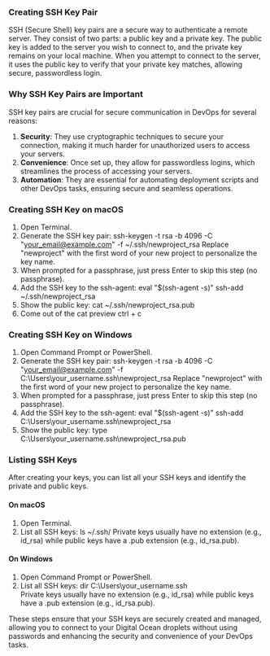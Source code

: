### Creating SSH Key Pair

SSH (Secure Shell) key pairs are a secure way to authenticate a remote server. They consist of two parts: a public key and a private key. The public key is added to the server you wish to connect to, and the private key remains on your local machine. When you attempt to connect to the server, it uses the public key to verify that your private key matches, allowing secure, passwordless login.

### Why SSH Key Pairs are Important

SSH key pairs are crucial for secure communication in DevOps for several reasons:
1. **Security**: They use cryptographic techniques to secure your connection, making it much harder for unauthorized users to access your servers.
2. **Convenience**: Once set up, they allow for passwordless logins, which streamlines the process of accessing your servers.
3. **Automation**: They are essential for automating deployment scripts and other DevOps tasks, ensuring secure and seamless operations.

### Creating SSH Key on macOS

1. Open Terminal.
2. Generate the SSH key pair:
   ssh-keygen -t rsa -b 4096 -C "your_email@example.com" -f ~/.ssh/newproject_rsa
   Replace "newproject" with the first word of your new project to personalize the key name.
3. When prompted for a passphrase, just press Enter to skip this step (no passphrase).
4. Add the SSH key to the ssh-agent:
   eval "$(ssh-agent -s)"
   ssh-add ~/.ssh/newproject_rsa
5. Show the public key:
   cat ~/.ssh/newproject_rsa.pub
6. Come out of the cat preview
   ctrl + c

### Creating SSH Key on Windows

1. Open Command Prompt or PowerShell.
2. Generate the SSH key pair:
   ssh-keygen -t rsa -b 4096 -C "your_email@example.com" -f C:\Users\your_username\.ssh\newproject_rsa
   Replace "newproject" with the first word of your new project to personalize the key name.
3. When prompted for a passphrase, just press Enter to skip this step (no passphrase).
4. Add the SSH key to the ssh-agent:
   eval "$(ssh-agent -s)"
   ssh-add C:\Users\your_username\.ssh\newproject_rsa
5. Show the public key:
   type C:\Users\your_username\.ssh\newproject_rsa.pub

### Listing SSH Keys

After creating your keys, you can list all your SSH keys and identify the private and public keys.

#### On macOS
1. Open Terminal.
2. List all SSH keys:
   ls ~/.ssh/
   Private keys usually have no extension (e.g., id_rsa) while public keys have a .pub extension (e.g., id_rsa.pub).

#### On Windows
1. Open Command Prompt or PowerShell.
2. List all SSH keys:
   dir C:\Users\your_username\.ssh\
   Private keys usually have no extension (e.g., id_rsa) while public keys have a .pub extension (e.g., id_rsa.pub).

These steps ensure that your SSH keys are securely created and managed, allowing you to connect to your Digital Ocean droplets without using passwords and enhancing the security and convenience of your DevOps tasks.